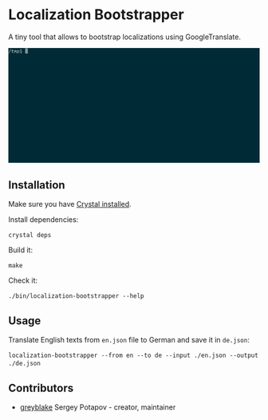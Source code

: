 # Localization Bootstrapper

A tiny tool that allows to bootstrap localizations using GoogleTranslate.

![localization-bootstrapper demo GIF](https://github.com/Savedo/localization-bootstrapper/blob/master/pics/demo.gif)


## Installation

Make sure you have [Crystal installed](http://crystal-lang.org/docs/installation/).

Install dependencies:
```
crystal deps
```

Build it:

```
make
```

Check it:
```
./bin/localization-bootstrapper --help
```

## Usage

Translate English texts from `en.json` file to German and save it in `de.json`:

```
localization-bootstrapper --from en --to de --input ./en.json --output ./de.json
```

## Contributors

- [greyblake](https://github.com/greyblake) Sergey Potapov - creator, maintainer
